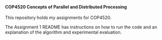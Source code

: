 #### COP4520 Concepts of Parallel and Distributed Processing

This repository holds my assignments for COP4520. 

The Assignment 1 README has instructions on how to run the code and an
explanation of the algorithm and experimental evaluation. 

